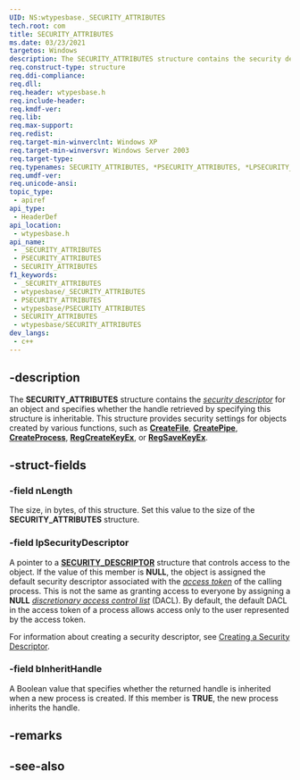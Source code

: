 ```yaml
---
UID: NS:wtypesbase._SECURITY_ATTRIBUTES
tech.root: com
title: SECURITY_ATTRIBUTES
ms.date: 03/23/2021
targetos: Windows
description: The SECURITY_ATTRIBUTES structure contains the security descriptor for an object and specifies whether the handle retrieved by specifying this structure is inheritable.
req.construct-type: structure
req.ddi-compliance: 
req.dll: 
req.header: wtypesbase.h
req.include-header: 
req.kmdf-ver: 
req.lib: 
req.max-support: 
req.redist: 
req.target-min-winverclnt: Windows XP
req.target-min-winversvr: Windows Server 2003
req.target-type: 
req.typenames: SECURITY_ATTRIBUTES, *PSECURITY_ATTRIBUTES, *LPSECURITY_ATTRIBUTES
req.umdf-ver: 
req.unicode-ansi: 
topic_type:
 - apiref
api_type:
 - HeaderDef
api_location:
 - wtypesbase.h
api_name:
 - _SECURITY_ATTRIBUTES
 - PSECURITY_ATTRIBUTES
 - SECURITY_ATTRIBUTES
f1_keywords:
 - _SECURITY_ATTRIBUTES
 - wtypesbase/_SECURITY_ATTRIBUTES
 - PSECURITY_ATTRIBUTES
 - wtypesbase/PSECURITY_ATTRIBUTES
 - SECURITY_ATTRIBUTES
 - wtypesbase/SECURITY_ATTRIBUTES
dev_langs:
 - c++
---
```


## -description

The **SECURITY\_ATTRIBUTES** structure contains the [*security descriptor*](../winnt/ns-winnt-security_descriptor.md) for an object and specifies whether the handle retrieved by specifying this structure is inheritable. This structure provides security settings for objects created by various functions, such as [**CreateFile**](../fileapi/nf-fileapi-createfilew.md), [**CreatePipe**](../namedpipeapi/nf-namedpipeapi-createpipe.md), [**CreateProcess**](../processthreadsapi/nf-processthreadsapi-createprocessa.md), [**RegCreateKeyEx**](../winreg/nf-winreg-regcreatekeyexw.md), or [**RegSaveKeyEx**](../winreg/nf-winreg-regsavekeyexa.md).


## -struct-fields

### -field nLength

The size, in bytes, of this structure. Set this value to the size of the **SECURITY\_ATTRIBUTES** structure.

### -field lpSecurityDescriptor

A pointer to a [**SECURITY\_DESCRIPTOR**](../winnt/ns-winnt-security_descriptor.md) structure that controls access to the object. If the value of this member is **NULL**, the object is assigned the default security descriptor associated with the [*access token*](/windows/win32/secauthz/access-tokens) of the calling process. This is not the same as granting access to everyone by assigning a **NULL** [*discretionary access control list*](/windows/win32/secauthz/dacls-and-aces) (DACL). By default, the default DACL in the access token of a process allows access only to the user represented by the access token.
    
For information about creating a security descriptor, see [Creating a Security Descriptor](/windows/win32/secauthz/creating-a-security-descriptor-for-a-new-object-in-c--).


### -field bInheritHandle

A Boolean value that specifies whether the returned handle is inherited when a new process is created. If this member is **TRUE**, the new process inherits the handle.


## -remarks

## -see-also

